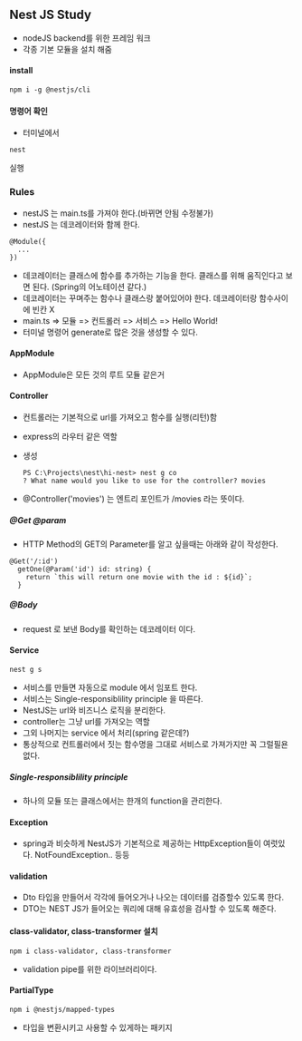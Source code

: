 ## Nest JS Study

- nodeJS backend를 위한 프레임 워크
- 각종 기본 모듈을 설치 해줌

#### install

```
npm i -g @nestjs/cli
```

#### 명령어 확인

- 터미널에서

```
nest
```

실행

### Rules

- nestJS 는 main.ts를 가져야 한다.(바뀌면 안됨 수정불가)
- nestJS 는 데코레이터와 함께 한다.

```
@Module({
  ...
})
```

- 데코레이터는 클래스에 함수를 추가하는 기능을 한다. 클래스를 위해 움직인다고 보면 된다. (Spring의 어노테이션 같다.)
- 데코레이터는 꾸며주는 함수나 클래스랑 붙어있어야 한다. 데코레이터랑 함수사이에 빈칸 X
- main.ts => 모듈 => 컨트롤러 => 서비스 => Hello World!
- 터미널 명령어 generate로 많은 것을 생성할 수 있다.

#### AppModule

- AppModule은 모든 것의 루트 모듈 같은거

#### Controller

- 컨트롤러는 기본적으로 url를 가져오고 함수를 실행(리턴)함
- express의 라우터 같은 역할
- 생성

  ```
  PS C:\Projects\nest\hi-nest> nest g co
  ? What name would you like to use for the controller? movies
  ```

- @Controller('movies') 는 엔트리 포인트가 /movies 라는 뜻이다.

##### @Get @param

- HTTP Method의 GET의 Parameter를 알고 싶을때는 아래와 같이 작성한다.

```
@Get('/:id')
  getOne(@Param('id') id: string) {
    return `this will return one movie with the id : ${id}`;
  }
```

##### @Body

- request 로 보낸 Body를 확인하는 데코레이터 이다.

#### Service

```
nest g s
```

- 서비스를 만들면 자동으로 module 에서 임포트 한다.
- 서비스는 Single-responsiblility principle 을 따른다.
- NestJS는 url와 비즈니스 로직을 분리한다.
- controller는 그냥 url를 가져오는 역할
- 그외 나머지는 service 에서 처리(spring 같은데?)
- 통상적으로 컨트롤러에서 짓는 함수명을 그대로 서비스로 가져가지만 꼭 그럴필욘 없다.

##### Single-responsiblility principle

- 하나의 모듈 또는 클래스에서는 한개의 function을 관리한다.

#### Exception

- spring과 비슷하게 NestJS가 기본적으로 제공하는 HttpException들이 여럿있다. NotFoundException.. 등등

#### validation

- Dto 타입을 만들어서 각각에 들어오거나 나오는 데이터를 검증할수 있도록 한다.
- DTO는 NEST JS가 들어오는 쿼리에 대해 유효성을 검사할 수 있도록 해준다.

#### class-validator, class-transformer 설치

```
npm i class-validator, class-transformer
```

- validation pipe를 위한 라이브러리이다.

#### PartialType

```
npm i @nestjs/mapped-types
```

- 타입을 변환시키고 사용할 수 있게하는 패키지

